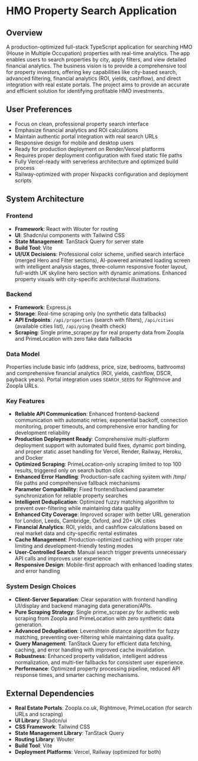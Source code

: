 # HMO Property Search Application

## Overview
A production-optimized full-stack TypeScript application for searching HMO (House in Multiple Occupation) properties with real-time analytics. The app enables users to search properties by city, apply filters, and view detailed financial analytics. The business vision is to provide a comprehensive tool for property investors, offering key capabilities like city-based search, advanced filtering, financial analytics (ROI, yields, cashflow), and direct integration with real estate portals. The project aims to provide an accurate and efficient solution for identifying profitable HMO investments.



## User Preferences
- Focus on clean, professional property search interface
- Emphasize financial analytics and ROI calculations
- Maintain authentic portal integration with real search URLs
- Responsive design for mobile and desktop users
- Ready for production deployment on Render/Vercel platforms
- Requires proper deployment configuration with fixed static file paths
- Fully Vercel-ready with serverless architecture and optimized build process
- Railway-optimized with proper Nixpacks configuration and deployment scripts

## System Architecture

### Frontend
- **Framework**: React with Wouter for routing
- **UI**: Shadcn/ui components with Tailwind CSS
- **State Management**: TanStack Query for server state
- **Build Tool**: Vite
- **UI/UX Decisions**: Professional color scheme, unified search interface (merged Hero and Filter sections), AI-powered animated loading screen with intelligent analysis stages, three-column responsive footer layout, full-width UK skyline hero section with dynamic animations. Enhanced property visuals with city-specific architectural illustrations.

### Backend
- **Framework**: Express.js
- **Storage**: Real-time scraping only (no synthetic data fallbacks)
- **API Endpoints**: `/api/properties` (search with filters), `/api/cities` (available cities list), `/api/ping` (health check)
- **Scraping**: Single prime_scraper.py for real property data from Zoopla and PrimeLocation with zero fake data fallbacks

### Data Model
Properties include basic info (address, price, size, bedrooms, bathrooms) and comprehensive financial analytics (ROI, yields, cashflow, DSCR, payback years). Portal integration uses `SEARCH_SEEDS` for Rightmove and Zoopla URLs.

### Key Features
- **Reliable API Communication**: Enhanced frontend-backend communication with automatic retries, exponential backoff, connection monitoring, proper timeouts, and comprehensive error handling for development reliability
- **Production Deployment Ready**: Comprehensive multi-platform deployment support with automated build fixes, dynamic port binding, and proper static asset handling for Vercel, Render, Railway, Heroku, and Docker
- **Optimized Scraping**: PrimeLocation-only scraping limited to top 100 results, triggered only on search button click
- **Enhanced Error Handling**: Production-safe caching system with /tmp/ file paths and comprehensive fallback mechanisms
- **Parameter Compatibility**: Fixed frontend/backend parameter synchronization for reliable property searches
- **Intelligent Deduplication**: Optimized fuzzy matching algorithm to prevent over-filtering while maintaining data quality
- **Enhanced City Coverage**: Improved scraper with better URL generation for London, Leeds, Cambridge, Oxford, and 20+ UK cities
- **Financial Analytics**: ROI, yields, and cashflow calculations based on real market data and city-specific rental estimates
- **Cache Management**: Production-optimized caching with proper rate limiting and development-friendly testing modes
- **User-Controlled Search**: Manual search trigger prevents unnecessary API calls and improves user experience
- **Responsive Design**: Mobile-first approach with enhanced loading states and error handling

### System Design Choices
- **Client-Server Separation**: Clear separation with frontend handling UI/display and backend managing data generation/APIs.
- **Pure Scraping Strategy**: Single prime_scraper.py for authentic web scraping from Zoopla and PrimeLocation with zero synthetic data generation.
- **Advanced Deduplication**: Levenshtein distance algorithm for fuzzy matching, preventing over-filtering while maintaining data quality.
- **Query Management**: TanStack Query for efficient data fetching, caching, and error handling with improved cache invalidation.
- **Robustness**: Enhanced property validation, intelligent address normalization, and multi-tier fallbacks for consistent user experience.
- **Performance**: Optimized property processing pipeline, reduced API response times, and smarter caching mechanisms.

## External Dependencies
- **Real Estate Portals**: Zoopla.co.uk, Rightmove, PrimeLocation (for search URLs and scraping)
- **UI Library**: Shadcn/ui
- **CSS Framework**: Tailwind CSS
- **State Management Library**: TanStack Query
- **Routing Library**: Wouter
- **Build Tool**: Vite
- **Deployment Platforms**: Vercel, Railway (optimized for both)